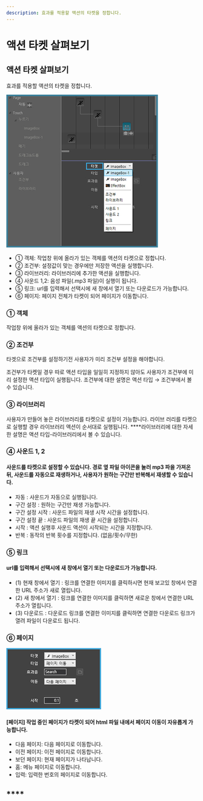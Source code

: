 ```yaml
---
description: 효과를 적용할 액션의 타켓을 정합니다.
---
```


# 액션 타켓 살펴보기

## 액션 타켓 살펴보기

효과를 적용할 액션의 타켓을 정합니다.

![](../.gitbook/assets/5-3%20%282%29.jpg)

* ① 객체: 작업창 위에 올라가 있는 객체를 액션의 타켓으로 정합니다.
* ② 조건부: 설정값이 맞는 경우에만 저장한 액션을 실행합니다. 
* ③ 라이브러리: 라이브러리에 추가한 액션을 실행합니다.
* ④ 사운드 1,2: 음성 파일\(.mp3 파일\)이 실행이 됩니다.
* ⑤ 링크: url를 입력해서 선택시에 새 창에서 열기 또는 다운로드가 가능합니다. 
* ⑥ 페이지: 페이지 전체가 타켓이 되어 페이지가 이동합니다.

### ① 객체

작업창 위에 올라가 있는 객체를 액션의 타켓으로 정합니다.

### ② 조건부

타겟으로 조건부를 설정하기전 사용자가 미리 조건부 설정을 해야합니다. 

조건부가 타켓일 경우 따로 액션 타입을 일일히 지정하지 않아도 사용자가 조건부에 미리 설정한 액션 타입이 실행됩니다. 조건부에 대한 설명은 액션 타입 → 조건부에서 볼 수 있습니다.

### ③ 라이브러리

사용자가 만들어 놓은 라이브러리를 타켓으로 설정이 가능합니다. 라이브 러리를 타켓으로 실행할 경우 라이브러리 액션이 순서대로 실행됩니다. ****라이브러리에 대한 자세한 설명은 액션 타입-라이브러리에서 볼 수 있습니다.

### ④ 사운드 1, 2 

#### 사운드를 타켓으로 설정할 수 있습니다. 경로 옆 파일 아이콘을 눌러 mp3 파을 가져온 뒤, 사운드를 자동으로 재생하거나, 사용자가 원하는 구간만 반복해서 재생할 수 있습니다.

* 자동 : 사운드가 자동으로 실행됩니다. 
* 구간 설정 : 원하는 구간만 재생 가능합니다. 
* 구간 설정 시작 : 사운드 파일의 재생 시작 시간을 설정합니다.
* 구간 설정 끝 : 사운드 파일의 재생 끝 시간을 설정합니다. 
* 시작 : 액션 실행후 사운드 액션이 시작되는 시간을 지정합니다. 
* 반복 : 동작의 반복 횟수를 지정합니다. \(없음/횟수/무한\)

### ⑤ **링**크

#### url를 입력해서 선택시에 새 창에서 열기 또는 다운로드가 가능합니다. 

* \(1\) 현재 창에서 열기 : 링크를 연결한 이미지를 클릭하시면 현재 보고있 창에서 연결한 URL 주소가 새로 열립니다. 
* \(2\) 새 창에서 열기 : 링크를 연결한 이미지를 클릭하면 새로운 창에서 연결한 URL 주소가 열립니다.
* \(3\) 다운로드 : 다운로드 링크를 연결한 이미지를 클릭하면 연결한 다운로드 링크가 열려 파일이 다운로드 됩니다.

### ⑥ 페이지

![](../.gitbook/assets/5-12.jpg)

#### **\[페이지\]** 작업 중인 페이지가 타켓이 되어 html 파일 내에서 페이지 이동이 자유롭게 가능합니다.

* 다음 페이지: 다음 페이지로 이동합니다.
* 이전 페이지: 이전 페이지로 이동합니다.
* 보던 페이지: 현재 페이지가 나타납니다.
* 홈: 메뉴 페이지로 이동합니다.
* 입력: 입력한 번호의 페이지로 이동합니다.

## \*\*\*\*


